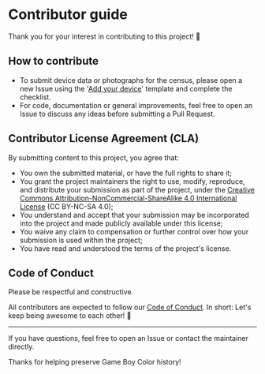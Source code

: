 # Contributor guide

Thank you for your interest in contributing to this project! 🌱


## How to contribute

- To submit device data or photographs for the census, please open a new Issue using the '[Add your device](https://github.com/ace-dent/gbc-hw/issues/new?template=census--add-your-device.md)' template and complete the checklist.
- For code, documentation or general improvements, feel free to open an Issue to discuss any ideas before submitting a Pull Request.


## Contributor License Agreement (CLA)

By submitting content to this project, you agree that:
- You own the submitted material, or have the full rights to share it;
- You grant the project maintainers the right to use, modify, reproduce, and distribute your submission as part of the project, under the [Creative Commons Attribution-NonCommercial-ShareAlike 4.0 International License](https://creativecommons.org/licenses/by-nc-sa/4.0/) (CC BY-NC-SA 4.0);
- You understand and accept that your submission may be incorporated into the project and made publicly available under this license;
- You waive any claim to compensation or further control over how your submission is used within the project;
- You have read and understood the terms of the project's license.


## Code of Conduct

Please be respectful and constructive. 

All contributors are expected to follow our [Code of Conduct](./CODE_OF_CONDUCT.md). In short: Let's keep being awesome to each other! 🙏


<hr>
 
If you have questions, feel free to open an Issue or contact the maintainer directly.

Thanks for helping preserve Game Boy Color history!
